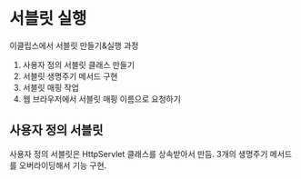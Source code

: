 # 서블릿 실행
이클립스에서 서블릿 만들기&실행 과정
1. 사용자 정의 서블릿 클래스 만들기
2. 서블릿 생명주기 메서드 구현
3. 서블릿 매핑 작업
4. 웹 브라우저에서 서블릿 매핑 이름으로 요청하기


## 사용자 정의 서블릿
사용자 정의 서블릿은 HttpServlet 클래스를 상속받아서 만듬.
3개의 생명주기 메서드를 오버라이딩해서 기능 구현.
